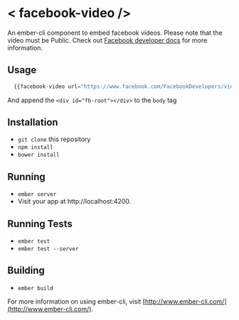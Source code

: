 # < facebook-video />

An ember-cli component to embed facebook videos. Please note that the video must be Public. Check out [Facebook developer docs](https://developers.facebook.com/docs/plugins/embedded-video-player#add-code-manually) for more information.

## Usage

```javascript
  {{facebook-video url="https://www.facebook.com/FacebookDevelopers/videos/10152454700553553/"}}
```

And append the `<div id="fb-root"></div>` to the `body` tag


## Installation

* `git clone` this repository
* `npm install`
* `bower install`

## Running

* `ember server`
* Visit your app at http://localhost:4200.

## Running Tests

* `ember test`
* `ember test --server`

## Building

* `ember build`

For more information on using ember-cli, visit [http://www.ember-cli.com/](http://www.ember-cli.com/).

